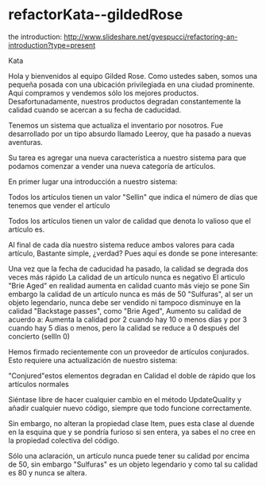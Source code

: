 refactorKata--gildedRose
=======================

the introduction:
http://www.slideshare.net/gvespucci/refactoring-an-introduction?type=present

Kata

Hola y bienvenidos al equipo Gilded Rose. Como ustedes saben, somos una pequeña posada con una ubicación privilegiada en una ciudad prominente. Aqui compramos y vendemos sólo los mejores productos. Desafortunadamente, nuestros productos degradan constantemente la calidad cuando se acercan a su fecha de caducidad.

Tenemos un sistema que actualiza el inventario por nosotros. Fue desarrollado por un tipo absurdo llamado Leeroy, que ha pasado a nuevas aventuras. 

 Su tarea es agregar una nueva característica a nuestro sistema para que podamos comenzar a vender una nueva categoría de artículos. 


 En primer lugar una introducción a nuestro sistema:

Todos los artículos tienen un valor "Sellin" que indica el número de días que tenemos que vender el artículo

Todos los artículos tienen un valor de calidad que denota lo valioso que el artículo es.

Al final de cada día nuestro sistema reduce ambos valores para cada artículo,
Bastante simple, ¿verdad? Pues aquí es donde se pone interesante:

  Una vez que la fecha de caducidad ha pasado, la calidad se degrada dos veces más rápido
  La calidad de un artículo nunca es negativo
  El articulo "Brie Aged" en realidad aumenta en calidad cuanto más viejo se pone
  Sin embargo la calidad de un artículo nunca es más de 50
  "Sulfuras", al ser un objeto legendario, nunca debe ser vendido ni tampoco disminuye en la calidad
  "Backstage passes", como "Brie Aged", Aumento su calidad de acuerdo a:
     Aumenta la calidad por 2 cuando hay 10 o menos días y por 3 cuando hay 5 días o menos, pero la calidad se reduce a 0 después del concierto (sellIn 0)

Hemos firmado recientemente con un proveedor de artículos conjurados. Esto requiere una actualización de nuestro sistema:

"Conjured"estos elementos degradan en Calidad el doble de rápido que los artículos normales

Siéntase libre de hacer cualquier cambio en el método UpdateQuality y añadir cualquier nuevo código, siempre que todo funcione correctamente. 

Sin embargo, no alteran la propiedad clase Item, pues esta clase al duende en la esquina que y se pondría furioso si sen entera, ya sabes el no cree en la propiedad colectiva del código.

Sólo una aclaración, un artículo nunca puede tener su calidad por encima de 50, sin embargo "Sulfuras" es un objeto legendario y como tal su calidad es 80 y nunca se altera.